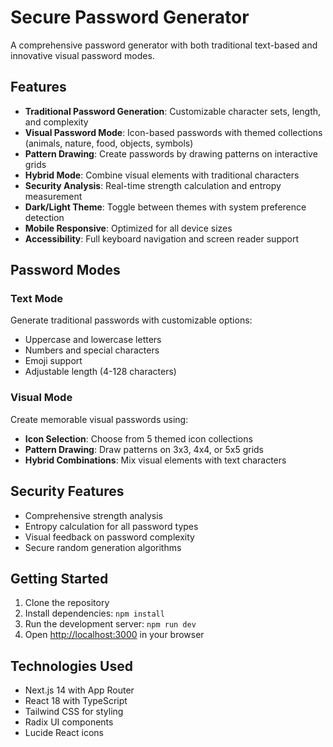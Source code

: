 # Secure Password Generator

A comprehensive password generator with both traditional text-based and innovative visual password modes.

## Features

- **Traditional Password Generation**: Customizable character sets, length, and complexity
- **Visual Password Mode**: Icon-based passwords with themed collections (animals, nature, food, objects, symbols)
- **Pattern Drawing**: Create passwords by drawing patterns on interactive grids
- **Hybrid Mode**: Combine visual elements with traditional characters
- **Security Analysis**: Real-time strength calculation and entropy measurement
- **Dark/Light Theme**: Toggle between themes with system preference detection
- **Mobile Responsive**: Optimized for all device sizes
- **Accessibility**: Full keyboard navigation and screen reader support

## Password Modes

### Text Mode
Generate traditional passwords with customizable options:
- Uppercase and lowercase letters
- Numbers and special characters
- Emoji support
- Adjustable length (4-128 characters)

### Visual Mode
Create memorable visual passwords using:
- **Icon Selection**: Choose from 5 themed icon collections
- **Pattern Drawing**: Draw patterns on 3x3, 4x4, or 5x5 grids
- **Hybrid Combinations**: Mix visual elements with text characters

## Security Features

- Comprehensive strength analysis
- Entropy calculation for all password types
- Visual feedback on password complexity
- Secure random generation algorithms

## Getting Started

1. Clone the repository
2. Install dependencies: `npm install`
3. Run the development server: `npm run dev`
4. Open [http://localhost:3000](http://localhost:3000) in your browser

## Technologies Used

- Next.js 14 with App Router
- React 18 with TypeScript
- Tailwind CSS for styling
- Radix UI components
- Lucide React icons
